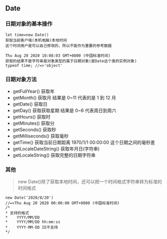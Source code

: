 ## Date

### 日期对象的基本操作

```
let time=new Date()
获取当前客户端(本机电脑)本地时间
这个时间用户是可以自己修改的，所以不能作为重要的参考数据

Thu Aug 20 2020 10:08:03 GMT+0800 (中国标准时间)
获取的结果不是字符串是对象类型的属于日期对象(是Date这个类的实例对象)
typeof time; //=>'object'
```

### 日期对象方法

- getFullYear() 获取年
- getMonth() 获取月 结果是 0~11 代表的是 1 到 12 月
- getDate() 获取日
- getDay() 获取获取星期 结果是 0~6 代表周日到周六
- getHours() 获取时
- getMinutes() 获取分
- getSeconds() 获取秒
- getMilliseconds() 获取毫秒
- getTime() 获取当前日期距离 1970/1/1 00:00:00 这个日期之间的毫秒差
- getLocaleDateString() 获取年月日(字符串)
- getLocaleString() 获取完整的日期字符串

### 其他

> new Date()除了获取本地时间，还可以把一个时间格式字符串转为标准的时间格式

```
new Date('2020/8/20')
//=>Thu Aug 20 2020 00:00:00 GMT+0800 (中国标准时间)
/*
* 支持的格式
*    YYYY/MM/DD
*    YYYY/MM/DD hh:mm:ss
*    YYYY-MM-DD IE不支持
*/
```
